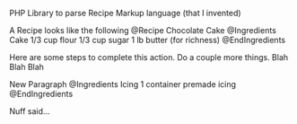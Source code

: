PHP Library to parse Recipe Markup language (that I invented)

A Recipe looks like the following
@Recipe Chocolate Cake
@Ingredients Cake
1/3 cup flour
1/3 cup sugar
1 lb butter (for richness)
@EndIngredients

Here are some steps to complete this action.
Do a couple more things.
Blah Blah Blah

New Paragraph
@Ingredients Icing
1 container premade icing
@EndIngredients

Nuff said...
